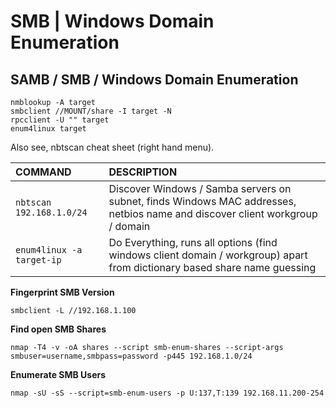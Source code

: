 # SMB \| Windows Domain Enumeration

## SAMB / SMB / Windows Domain Enumeration

```text
nmblookup -A target
smbclient //MOUNT/share -I target -N
rpcclient -U "" target
enum4linux target
```

Also see, nbtscan cheat sheet \(right hand menu\).

| COMMAND | DESCRIPTION |
| :--- | :--- |
| `nbtscan 192.168.1.0/24` | Discover Windows / Samba servers on subnet, finds Windows MAC addresses, netbios name and discover client workgroup / domain |
| `enum4linux -a target-ip` | Do Everything, runs all options \(find windows client domain / workgroup\) apart from dictionary based share name guessing |

**Fingerprint SMB Version**

```text
smbclient -L //192.168.1.100 
```

**Find open SMB Shares**

```text
nmap -T4 -v -oA shares --script smb-enum-shares --script-args smbuser=username,smbpass=password -p445 192.168.1.0/24   
```

**Enumerate SMB Users**

```text
nmap -sU -sS --script=smb-enum-users -p U:137,T:139 192.168.11.200-254 
```

